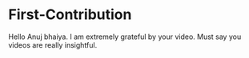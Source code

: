 # First-Contribution
Hello Anuj bhaiya. I am extremely grateful by your video. Must say you videos are really insightful.

